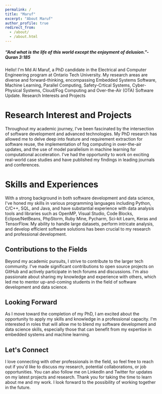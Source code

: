 ```yaml
---
permalink: /
title: "Maruf"
excerpt: "About Maruf"
author_profile: true
redirect_from: 
  - /about/
  - /about.html
---
```


##### “And what is the life of this world except the enjoyment of delusion.”-Quran 3:185

<!-- About Me -->
<!-- ====== -->
Hello! I'm Md Al Maruf, a PhD candidate in the Electrical and Computer Engineering program at Ontario Tech University. My research areas are diverse and forward-thinking, encompassing Embedded Systems Software, Machine Learning, Parallel Computing, Safety-Crtical Systems, Cyber-Physical Systems, Cloud/Fog Computing and Over-the-Air (OTA) Software Update.
Research Interests and Projects


Research Interest and Projects
======
Throughout my academic journey, I've been fascinated by the intersection of software development and advanced technologies. My PhD research has allowed me to delve deep into feature and requirement extraction for software reuse, the implementation of fog computing in over-the-air updates, and the use of model parallelism in machine learning for computational acceleration. I've had the opportunity to work on exciting real-world case studies and have published my findings in leading journals and conferences.

Skills and Experiences
======
With a strong background in both software development and data science, I've honed my skills in various programming languages including Python, C/C++, SQL, and Java, and have substantial experience with data analysis tools and libraries such as OpenMP, Visual Studio, Code Blocks, Eclipse/NetBeans, PhpStorm, Ruby Mine, Pycharm, Sci-kit Learn, Keras and TensorFlow. My ability to handle large datasets, perform intricate analysis, and develop efficient software solutions has been crucial to my research and professional development.


Contributions to the Fields
------
Beyond my academic pursuits, I strive to contribute to the larger tech community. I've made significant contributions to open source projects on GitHub and actively participate in tech forums and discussions. I'm also passionate about sharing my knowledge and experience with others, which led me to mentor up-and-coming students in the field of software development and data science. 

Looking Forward
------
As I move toward the completion of my PhD, I am excited about the opportunity to apply my skills and knowledge in a professional capacity. I'm interested in roles that will allow me to blend my software development and data science skills, especially those that can benefit from my expertise in embedded systems and machine learning.

Let's Connect
------
I love connecting with other professionals in the field, so feel free to reach out if you'd like to discuss my research, potential collaborations, or job opportunities. You can also follow me on LinkedIn and Twitter for updates on my latest projects and research. Thank you for taking the time to learn about me and my work. I look forward to the possibility of working together in the future.

